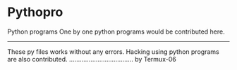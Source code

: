 # Pythopro
Python programs 
One by one python programs would be contributed here.
____________________________________
These py files works without any errors.
Hacking using python programs are also contributed.
....................................
by Termux-06
